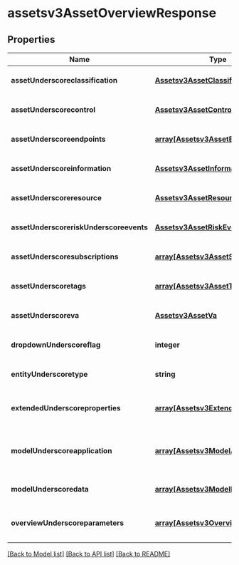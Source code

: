 # assetsv3AssetOverviewResponse

## Properties
Name | Type | Description | Notes
------------ | ------------- | ------------- | -------------
**assetUnderscoreclassification** | [**Assetsv3AssetClassification**](Assetsv3AssetClassification.md) |  | [optional] [default to null]
**assetUnderscorecontrol** | [**Assetsv3AssetControl**](Assetsv3AssetControl.md) |  | [optional] [default to null]
**assetUnderscoreendpoints** | [**array[Assetsv3AssetEndpoint]**](Assetsv3AssetEndpoint.md) | Endpoints widget data | [optional] [default to null]
**assetUnderscoreinformation** | [**Assetsv3AssetInformation**](Assetsv3AssetInformation.md) |  | [optional] [default to null]
**assetUnderscoreresource** | [**Assetsv3AssetResourcesInfo**](Assetsv3AssetResourcesInfo.md) |  | [optional] [default to null]
**assetUnderscoreriskUnderscoreevents** | [**Assetsv3AssetRiskEvents**](Assetsv3AssetRiskEvents.md) |  | [optional] [default to null]
**assetUnderscoresubscriptions** | [**array[Assetsv3AssetSubscription]**](Assetsv3AssetSubscription.md) | Subscriptions widget data | [optional] [default to null]
**assetUnderscoretags** | [**array[Assetsv3AssetTags]**](Assetsv3AssetTags.md) | Tags widget data | [optional] [default to null]
**assetUnderscoreva** | [**Assetsv3AssetVa**](Assetsv3AssetVa.md) |  | [optional] [default to null]
**dropdownUnderscoreflag** | **integer** | Dropdown value | [optional] [default to null]
**entityUnderscoretype** | **string** | type of the asset | [optional] [default to null]
**extendedUnderscoreproperties** | [**array[Assetsv3ExtendedProp]**](Assetsv3ExtendedProp.md) | widget for extended properties of entities | [optional] [default to null]
**modelUnderscoreapplication** | [**array[Assetsv3ModelApplication]**](Assetsv3ModelApplication.md) | Widget for Application data on which Model is deployed | [optional] [default to null]
**modelUnderscoredata** | [**array[Assetsv3ModelData]**](Assetsv3ModelData.md) | Training Data widget for Model Assets | [optional] [default to null]
**overviewUnderscoreparameters** | [**array[Assetsv3OverviewParameter]**](Assetsv3OverviewParameter.md) | Overview parameter for dropdown selection | [optional] [default to null]

[[Back to Model list]](../README.md#documentation-for-models) [[Back to API list]](../README.md#documentation-for-api-endpoints) [[Back to README]](../README.md)


